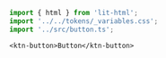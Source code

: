```js script
import { html } from 'lit-html';
import '../../tokens/_variables.css';
import '../src/button.ts';
```

```html:html
<ktn-button>Button</ktn-button>
```
